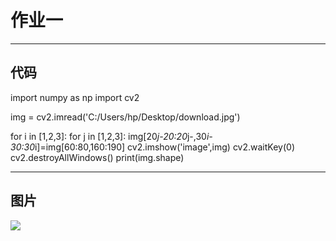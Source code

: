 # 作业一
---
## 代码
import numpy as np
import cv2

img = cv2.imread('C:/Users/hp/Desktop/download.jpg')

for i in [1,2,3]:
    for j in [1,2,3]:
        img[20*j-20:20*j-,30*i-30:30*i]=img[60:80,160:190]
cv2.imshow('image',img)
cv2.waitKey(0)
cv2.destroyAllWindows()
print(img.shape)

---
## 图片
![](rabbit.jpg)

